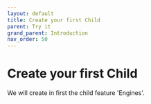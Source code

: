 ```yaml
---
layout: default
title: Create your first Child
parent: Try it
grand_parent: Introduction
nav_order: 50
---
```


# Create your first Child
We will create in first the child feature 'Engines'.